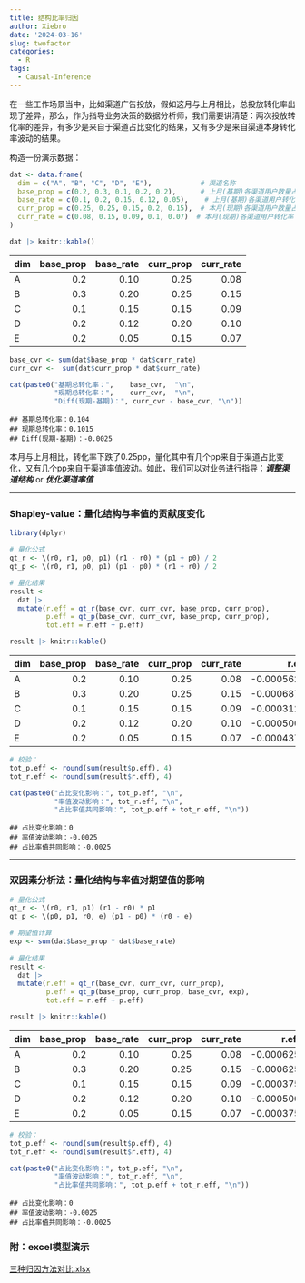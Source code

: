 ```yaml
---
title: 结构比率归因
author: Xiebro
date: '2024-03-16'
slug: twofactor
categories:
  - R
tags:
  - Causal-Inference
---
```


在一些工作场景当中，比如渠道广告投放，假如这月与上月相比，总投放转化率出现了差异，那么，作为指导业务决策的数据分析师，我们需要讲清楚：两次投放转化率的差异，有多少是来自于渠道占比变化的结果，又有多少是来自渠道本身转化率波动的结果。

构造一份演示数据：

```r
dat <- data.frame(
  dim = c("A", "B", "C", "D", "E"),            # 渠道名称
  base_prop = c(0.2, 0.3, 0.1, 0.2, 0.2),      # 上月(基期)各渠道用户数量占比
  base_rate = c(0.1, 0.2, 0.15, 0.12, 0.05),    # 上月(基期)各渠道用户转化率
  curr_prop = c(0.25, 0.25, 0.15, 0.2, 0.15),  # 本月(现期)各渠道用户数量占比
  curr_rate = c(0.08, 0.15, 0.09, 0.1, 0.07)  # 本月(现期)各渠道用户转化率
)

dat |> knitr::kable()
```



|dim | base_prop| base_rate| curr_prop| curr_rate|
|:---|---------:|---------:|---------:|---------:|
|A   |       0.2|      0.10|      0.25|      0.08|
|B   |       0.3|      0.20|      0.25|      0.15|
|C   |       0.1|      0.15|      0.15|      0.09|
|D   |       0.2|      0.12|      0.20|      0.10|
|E   |       0.2|      0.05|      0.15|      0.07|

```r
base_cvr <- sum(dat$base_prop * dat$curr_rate)
curr_cvr <-  sum(dat$curr_prop * dat$curr_rate)

cat(paste0("基期总转化率：",    base_cvr,  "\n",
           "现期总转化率：",    curr_cvr,  "\n",
           "Diff(现期-基期)：", curr_cvr - base_cvr, "\n"))
```

```
## 基期总转化率：0.104
## 现期总转化率：0.1015
## Diff(现期-基期)：-0.0025
```

本月与上月相比，转化率下跌了0.25pp，量化其中有几个pp来自于渠道占比变化，又有几个pp来自于渠道率值波动。如此，我们可以对业务进行指导：***调整渠道结构*** or ***优化渠道率值***

---

### Shapley-value：量化结构与率值的贡献度变化

```r
library(dplyr)

# 量化公式
qt_r <- \(r0, r1, p0, p1) (r1 - r0) * (p1 + p0) / 2
qt_p <- \(r0, r1, p0, p1) (p1 - p0) * (r1 + r0) / 2

# 量化结果
result <- 
  dat |>
  mutate(r.eff = qt_r(base_cvr, curr_cvr, base_prop, curr_prop),
         p.eff = qt_p(base_cvr, curr_cvr, base_prop, curr_prop),
         tot.eff = r.eff + p.eff)

result |> knitr::kable()
```



|dim | base_prop| base_rate| curr_prop| curr_rate|      r.eff|      p.eff|   tot.eff|
|:---|---------:|---------:|---------:|---------:|----------:|----------:|---------:|
|A   |       0.2|      0.10|      0.25|      0.08| -0.0005625|  0.0051375|  0.004575|
|B   |       0.3|      0.20|      0.25|      0.15| -0.0006875| -0.0051375| -0.005825|
|C   |       0.1|      0.15|      0.15|      0.09| -0.0003125|  0.0051375|  0.004825|
|D   |       0.2|      0.12|      0.20|      0.10| -0.0005000|  0.0000000| -0.000500|
|E   |       0.2|      0.05|      0.15|      0.07| -0.0004375| -0.0051375| -0.005575|

```r
# 校验：
tot_p.eff <- round(sum(result$p.eff), 4)
tot_r.eff <- round(sum(result$r.eff), 4)

cat(paste0("占比变化影响：", tot_p.eff, "\n",
           "率值波动影响：", tot_r.eff, "\n",
           "占比率值共同影响：", tot_p.eff + tot_r.eff, "\n"))
```

```
## 占比变化影响：0
## 率值波动影响：-0.0025
## 占比率值共同影响：-0.0025
```

---

### 双因素分析法：量化结构与率值对期望值的影响

```r
# 量化公式
qt_r <- \(r0, r1, p1) (r1 - r0) * p1
qt_p <- \(p0, p1, r0, e) (p1 - p0) * (r0 - e)

# 期望值计算
exp <- sum(dat$base_prop * dat$base_rate)
  
# 量化结果
result <- 
  dat |>
  mutate(r.eff = qt_r(base_cvr, curr_cvr, curr_prop),
         p.eff = qt_p(base_prop, curr_prop, base_cvr, exp),
         tot.eff = r.eff + p.eff)

result |> knitr::kable()
```



|dim | base_prop| base_rate| curr_prop| curr_rate|     r.eff|    p.eff|   tot.eff|
|:---|---------:|---------:|---------:|---------:|---------:|--------:|---------:|
|A   |       0.2|      0.10|      0.25|      0.08| -0.000625| -0.00125| -0.001875|
|B   |       0.3|      0.20|      0.25|      0.15| -0.000625|  0.00125|  0.000625|
|C   |       0.1|      0.15|      0.15|      0.09| -0.000375| -0.00125| -0.001625|
|D   |       0.2|      0.12|      0.20|      0.10| -0.000500|  0.00000| -0.000500|
|E   |       0.2|      0.05|      0.15|      0.07| -0.000375|  0.00125|  0.000875|

```r
# 校验：
tot_p.eff <- round(sum(result$p.eff), 4)
tot_r.eff <- round(sum(result$r.eff), 4)

cat(paste0("占比变化影响：", tot_p.eff, "\n",
           "率值波动影响：", tot_r.eff, "\n",
           "占比率值共同影响：", tot_p.eff + tot_r.eff, "\n"))
```

```
## 占比变化影响：0
## 率值波动影响：-0.0025
## 占比率值共同影响：-0.0025
```

### 附：excel模型演示
[三种归因方法对比.xlsx](data/三种归因方法对比.xlsx)

